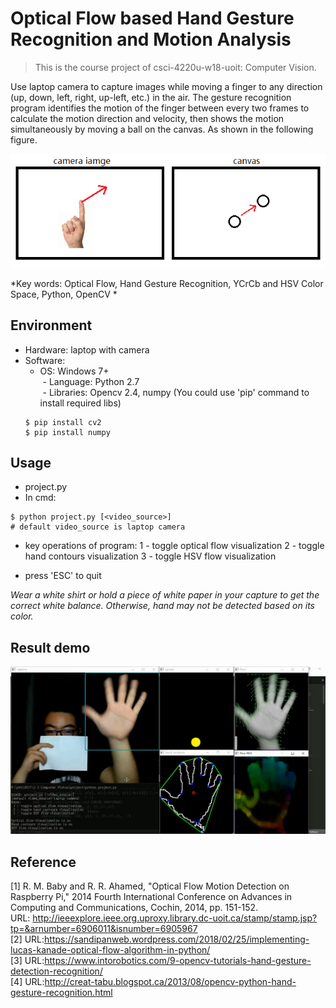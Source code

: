 # Optical Flow based Hand Gesture Recognition and Motion Analysis 
> This is the course project of csci-4220u-w18-uoit: Computer Vision.

Use laptop camera to capture images while moving a finger to any direction (up, down, left, right, up-left, etc.) in the air. The gesture recognition program identifies the motion of the finger between every two frames to calculate the motion direction and velocity, then shows the motion simultaneously by moving a ball on the canvas. As shown in the following figure.  

![image](https://github.com/TaylorGy/csci-4220u-w18-uoit-course-project/blob/master/schematic_diagram.png)  

*Key words: Optical Flow, Hand Gesture Recognition, YCrCb and HSV Color Space, Python, OpenCV *

## Environment  
- Hardware: laptop with camera  
- Software:  
  - OS: Windows 7+  
  - Language: Python 2.7  
  - Libraries: Opencv 2.4, numpy  (You could use 'pip' command to install required libs)  
  ```
  $ pip install cv2
  $ pip install numpy
  ```

## Usage
- project.py
- In cmd:
```
$ python project.py [<video_source>]
# default video_source is laptop camera
```
  - key operations of program:
    1 - toggle optical flow visualization
    2 - toggle hand contours visualization
    3 - toggle HSV flow visualization

  - press 'ESC' to quit
  
_Wear a white shirt or hold a piece of white paper in your capture to get the correct white balance. Otherwise, hand may not be detected based on its color._

## Result demo

![image](https://github.com/TaylorGy/csci-4220u-w18-uoit-course-project/blob/master/demo.png)  

## Reference
[1] R. M. Baby and R. R. Ahamed, "Optical Flow Motion Detection on Raspberry Pi," 2014 Fourth International Conference on Advances in Computing and Communications, Cochin, 2014, pp. 151-152.  
URL: http://ieeexplore.ieee.org.uproxy.library.dc-uoit.ca/stamp/stamp.jsp?tp=&arnumber=6906011&isnumber=6905967  
[2] URL:https://sandipanweb.wordpress.com/2018/02/25/implementing-lucas-kanade-optical-flow-algorithm-in-python/  
[3] URL:https://www.intorobotics.com/9-opencv-tutorials-hand-gesture-detection-recognition/  
[4] URL:http://creat-tabu.blogspot.ca/2013/08/opencv-python-hand-gesture-recognition.html  
